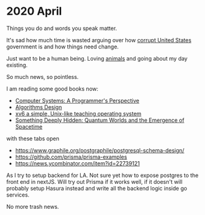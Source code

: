 # 2020 April

Things you do and words you speak matter.

It's sad how much time is wasted arguing over how [corrupt United States](https://www.reddit.com/r/bestof/comments/fx03ri/upm_me_all_dogs_lays_out_the_trump/) government is and how things need change.

Just want to be a human being. Loving [animals](https://wiki.nikitavoloboev.xyz/environment/veganism) and going about my day existing.

So much news, so pointless.

I am reading some good books now:

- [Computer Systems: A Programmer's Perspective](https://www.goodreads.com/book/show/829182.Computer_Systems)
- [Algorithms Design](https://www.goodreads.com/book/show/145055.Algorithm_Design)
- [xv6 a simple, Unix-like teaching operating system](https://www.goodreads.com/book/show/28241422-xv6-a-simple-unix-like-teaching-operating-system)
- [Something Deeply Hidden: Quantum Worlds and the Emergence of Spacetime](https://www.goodreads.com/book/show/44065062-something-deeply-hidden)

with these tabs open

- https://www.graphile.org/postgraphile/postgresql-schema-design/
- https://github.com/prisma/prisma-examples
- https://news.ycombinator.com/item?id=22739121

As I try to setup backend for LA. Not sure yet how to expose postgres to the front end in nextJS. Will try out Prisma if it works well, if it doesn't will probably setup Hasura instead and write all the backend logic inside go services.

No more trash news.
